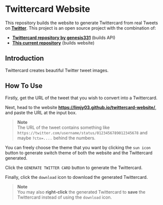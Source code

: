 # Twittercard Website

This repository builds the website to generate Twittercard from real Tweets on [**Twitter**](https://twitter.com/). This project is an open source project with the combination of:

* [**Twittercard repository by genesis331**](https://github.com/genesis331/twittercard) (builds API)
* [**This current repository**](https://github.com/LimJY03/twittercard-website) (builds website) 

## Introduction

Twittercard creates beautiful Twitter tweet images.

## How To Use

Firstly, get the URL of the tweet that you wish to convert into a Twittercard.

Next, head to the website **https://limjy03.github.io/twittercard-website/**, and paste the URL at the input box.

> **Note**
> <br>The URL of the tweet contains something like `https://twitter.com/username/status/0123456789012345678` and maybe `?ctx=....` behind the numbers.

You can freely choose the theme that you want by clicking the `sun icon` button to generate switch theme of both the website and the Twittercard generated.

Click the `GENERATE TWITTER CARD` button to generate the Twittercard.

Finally, click the `download` icon to download the generated Twittercard.

> **Note**
> <br>You may also **right-click** the generated Twittercard to **save** the Twittercard instead of using the `download` icon.